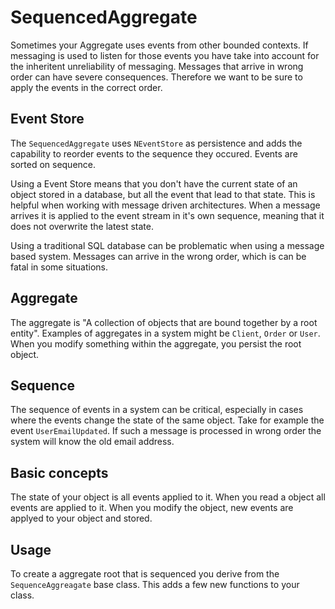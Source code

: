 # SequencedAggregate

Sometimes your Aggregate uses events from other bounded contexts. If messaging is used to listen for those events you have take into account for the inheritent unreliability of messaging. Messages that arrive in wrong order can have severe consequences. Therefore we want to be sure to apply the events in the correct order.

## Event Store

The `SequencedAggregate` uses `NEventStore` as persistence and adds the capability to reorder events to the sequence they occured. Events are sorted on sequence.

Using a Event Store means that you don't have the current state of an object stored in a database, but all the event that lead to that state. This is helpful when working with message driven architectures. When a message arrives it is applied to the event stream in it's own sequence, meaning that it does not overwrite the latest state.

Using a traditional SQL database can be problematic when using a message based system. Messages can arrive in the wrong order, which is can be fatal in some situations.

## Aggregate

The aggregate is "A collection of objects that are bound together by a root entity". Examples of aggregates in a system might be `Client`, `Order` or `User`. When you modify something within the aggregate, you persist the root object.

## Sequence

The sequence of events in a system can be critical, especially in cases where the events change the state of the same object. Take for example the event `UserEmailUpdated`. If such a message is processed in wrong order the system will know the old email address.

## Basic concepts

The state of your object is all events applied to it. When you read a object all events are applied to it. When you modify the object, new events are applyed to your object and stored.

## Usage

To create a aggregate root that is sequenced you derive from the `SequenceAggreagate` base class. This adds a few new functions to your class.